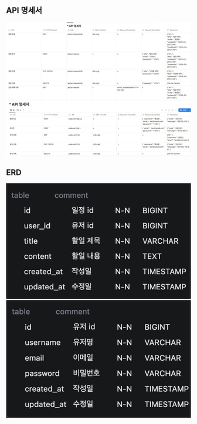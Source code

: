 ## API 명세서
![api명세서](https://github.com/ehllll/ScheduleDevelop/blob/master/schedules%20%E1%84%86%E1%85%A7%E1%86%BC%E1%84%89%E1%85%A6%E1%84%89%E1%85%A5.png)
![api명세서](https://github.com/ehllll/ScheduleDevelop/blob/master/user%20%E1%84%86%E1%85%A7%E1%86%BC%E1%84%89%E1%85%A6%E1%84%89%E1%85%A5.png)


## ERD
![ERD](https://github.com/ehllll/ScheduleDevelop/blob/master/schedules.png)
![ERD](https://github.com/ehllll/ScheduleDevelop/blob/master/users.png)


